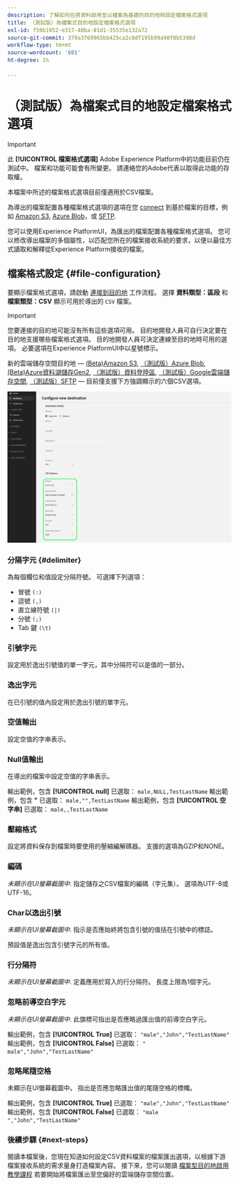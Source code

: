 ```yaml
---
description: 了解如何在將資料啟用至以檔案為基礎的目的地時設定檔案格式選項
title: （測試版）為檔案式目的地設定檔案格式選項
exl-id: f59b1952-e317-40ba-81d1-35535e132a72
source-git-commit: 379a3769965bb425ca2c8df195b99a98f0b5398d
workflow-type: tm+mt
source-wordcount: '601'
ht-degree: 1%

---
```


# （測試版）為檔案式目的地設定檔案格式選項

>[!IMPORTANT]
>
>此 **[!UICONTROL 檔案格式選項]** Adobe Experience Platform中的功能目前仍在測試中。 檔案和功能可能會有所變更。
>請連絡您的Adobe代表以取得此功能的存取權。
> 
>本檔案中所述的檔案格式選項目前僅適用於CSV檔案。

為導出的檔案配置各種檔案格式選項的選項在您 [connect](/help/destinations/ui/connect-destination.md) 到基於檔案的目標，例如 [Amazon S3](/help/destinations/catalog/cloud-storage/amazon-s3.md#connect), [Azure Blob](/help/destinations/catalog/cloud-storage/azure-blob.md#connect)，或 [SFTP](/help/destinations/catalog/cloud-storage/sftp.md#connect).

您可以使用Experience PlatformUI，為匯出的檔案配置各種檔案格式選項。 您可以修改導出檔案的多個屬性，以匹配您所在的檔案接收系統的要求，以便以最佳方式讀取和解釋從Experience Platform接收的檔案。

<!--
* To configure file formatting options for exported files by using the Experience Platform UI, read this document.
* To configure file formatting options for exported files by using the Experience Platform Flow Service API, read [Flow Service API - Destinations](https://developer.adobe.com/experience-platform-apis/references/destinations/).
-->

## 檔案格式設定 {#file-configuration}

要顯示檔案格式選項，請啟動 [連接到目的地](/help/destinations/ui/connect-destination.md) 工作流程。 選擇 **資料類型：區段** 和 **檔案類型：CSV** 顯示可用於導出的 `CSV` 檔案。

>[!IMPORTANT]
>
>您要連接的目的地可能沒有所有這些選項可用。 目的地開發人員可自行決定要在目的地支援哪些檔案格式選項。 目的地開發人員可決定連線至目的地時可用的選項。 必要選項在Experience PlatformUI中以星號標示。
> 
>新的雲端儲存空間目的地 —  [(Beta)Amazon S3](/help/destinations/catalog/cloud-storage/amazon-s3.md), [（測試版）Azure Blob](/help/destinations/catalog/cloud-storage/azure-blob.md), [(Beta)Azure資料湖儲存Gen2](/help/destinations/catalog/cloud-storage/adls-gen2.md), [（測試版）資料登陸區](/help/destinations/catalog/cloud-storage/data-landing-zone.md), [（測試版）Google雲端儲存空間](/help/destinations/catalog/cloud-storage/google-cloud-storage.md), [（測試版）SFTP](/help/destinations/catalog/cloud-storage/sftp.md)  — 目前僅支援下方強調顯示的六個CSV選項。

![顯示一些可用檔案格式選項的影像。](/help/destinations/assets/ui/batch-destinations-file-formatting-options/file-formatting-options.png)

### 分隔字元 {#delimiter}

為每個欄位和值設定分隔符號。 可選擇下列選項：

* 冒號 `(:)`
* 逗號 `(,)`
* 直立線符號 `(|)`
* 分號 `(;)`
* Tab 鍵 `(\t)`

### 引號字元

設定用於逸出引號值的單一字元，其中分隔符可以是值的一部分。

### 逸出字元

在已引號的值內設定用於逸出引號的單字元。

### 空值輸出

設定空值的字串表示。

### Null值輸出

在導出的檔案中設定空值的字串表示。

輸出範例，包含 **[!UICONTROL null]** 已選取： `male,NULL,TestLastName`
輸出範例，包含 **&quot;** 已選取： `male,"",TestLastName`
輸出範例，包含 **[!UICONTROL 空字串]** 已選取： `male,,TestLastName`

### 壓縮格式

設定將資料保存到檔案時要使用的壓縮編解碼器。 支援的選項為GZIP和NONE。

### 編碼

*未顯示在UI螢幕截圖中*. 指定儲存之CSV檔案的編碼（字元集）。 選項為UTF-8或UTF-16。

### Char以逸出引號

*未顯示在UI螢幕截圖中*. 指示是否應始終將包含引號的值括在引號中的標誌。

預設值是逸出包含引號字元的所有值。

### 行分隔符

*未顯示在UI螢幕截圖中*. 定義應用於寫入的行分隔符。 長度上限為1個字元。

### 忽略前導空白字元

*未顯示在UI螢幕截圖中*. 此旗標可指出是否應略過匯出值的前導空白字元。

輸出範例，包含 **[!UICONTROL True]** 已選取： `"male","John","TestLastName"`
輸出範例，包含 **[!UICONTROL False]** 已選取： `" male","John","TestLastName"`

### 忽略尾隨空格

未顯示在UI螢幕截圖中。 指出是否應忽略匯出值的尾隨空格的標幟。

輸出範例，包含 **[!UICONTROL True]** 已選取： `"male","John","TestLastName"`
輸出範例，包含 **[!UICONTROL False]** 已選取： `"male ","John","TestLastName"`

### 後續步驟 {#next-steps}

閱讀本檔案後，您現在知道如何設定CSV資料檔案的檔案匯出選項，以根據下游檔案接收系統的需求量身打造檔案內容。 接下來，您可以閱讀 [檔案型目的地啟用教學課程](/help/destinations/ui/activate-batch-profile-destinations.md) 若要開始將檔案匯出至您偏好的雲端儲存空間位置。
